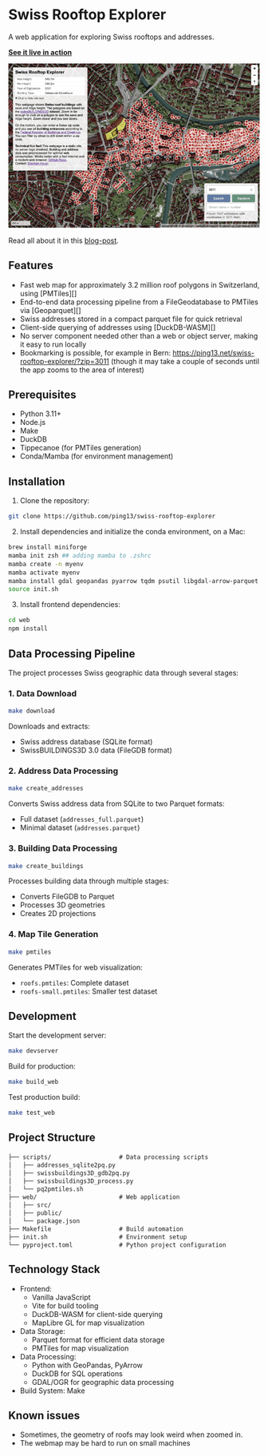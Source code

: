# Swiss Rooftop Explorer

A web application for exploring Swiss rooftops and addresses. 

**[See it live in action](https://ping13.net/swiss-rooftop-explorer/)**

![](screenshot.png)

Read all about it in this [blog-post](https://blog.heuel.org/2025/02/swiss-roof-explorer/).

## Features

- Fast web map for approximately 3.2 million roof polygons in Switzerland,
  using [PMTiles][]
- End-to-end data processing pipeline from a FileGeodatabase to PMTiles via
  [Geoparquet][]
- Swiss addresses stored in a compact parquet file for quick retrieval
- Client-side querying of addresses using [DuckDB-WASM][]
- No server component needed other than a web or object server, making it easy
  to run locally
- Bookmarking is possible, for example in Bern:
  <https://ping13.net/swiss-rooftop-explorer/?zip=3011> (though it may take a
  couple of seconds until the app zooms to the area of interest)

## Prerequisites

- Python 3.11+
- Node.js
- Make
- DuckDB
- Tippecanoe (for PMTiles generation)
- Conda/Mamba (for environment management)

## Installation

1. Clone the repository:
```bash
git clone https://github.com/ping13/swiss-rooftop-explorer
```

2. Install dependencies and initialize the conda environment, on a Mac:

```bash
brew install miniforge
mamba init zsh ## adding mamba to .zshrc
mamba create -n myenv 
mamba activate myenv
mamba install gdal geopandas pyarrow tqdm psutil libgdal-arrow-parquet
source init.sh
```

3. Install frontend dependencies:
```bash
cd web
npm install
```

## Data Processing Pipeline

The project processes Swiss geographic data through several stages:

### 1. Data Download
```bash
make download
```
Downloads and extracts:
- Swiss address database (SQLite format)
- SwissBUILDINGS3D 3.0 data (FileGDB format)

### 2. Address Data Processing
```bash
make create_addresses
```
Converts Swiss address data from SQLite to two Parquet formats:
- Full dataset (`addresses_full.parquet`)
- Minimal dataset (`addresses.parquet`)

### 3. Building Data Processing
```bash
make create_buildings
```
Processes building data through multiple stages:
- Converts FileGDB to Parquet
- Processes 3D geometries
- Creates 2D projections

### 4. Map Tile Generation
```bash
make pmtiles
```
Generates PMTiles for web visualization:
- `roofs.pmtiles`: Complete dataset
- `roofs-small.pmtiles`: Smaller test dataset

## Development

Start the development server:
```bash
make devserver
```

Build for production:
```bash
make build_web
```

Test production build:
```bash
make test_web
```


## Project Structure

```
├── scripts/                   # Data processing scripts
│   ├── addresses_sqlite2pq.py
│   ├── swissbuildings3D_gdb2pq.py
│   ├── swissbuildings3D_process.py
│   └── pq2pmtiles.sh
├── web/                       # Web application
│   ├── src/
│   ├── public/
│   └── package.json
├── Makefile                   # Build automation
├── init.sh                    # Environment setup
└── pyproject.toml             # Python project configuration
```

## Technology Stack

- Frontend: 
  - Vanilla JavaScript
  - Vite for build tooling
  - DuckDB-WASM for client-side querying
  - MapLibre GL for map visualization
- Data Storage:
  - Parquet format for efficient data storage
  - PMTiles for map visualization
- Data Processing:
  - Python with GeoPandas, PyArrow
  - DuckDB for SQL operations
  - GDAL/OGR for geographic data processing
- Build System: Make

## Known issues

- Sometimes, the geometry of roofs may look weird when zoomed in.
- The webmap may be hard to run on small machines



